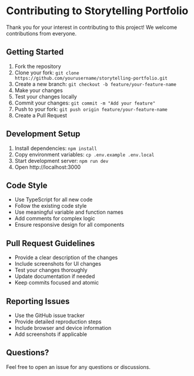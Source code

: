 # Contributing to Storytelling Portfolio

Thank you for your interest in contributing to this project! We welcome contributions from everyone.

## Getting Started

1. Fork the repository
2. Clone your fork: `git clone https://github.com/yourusername/storytelling-portfolio.git`
3. Create a new branch: `git checkout -b feature/your-feature-name`
4. Make your changes
5. Test your changes locally
6. Commit your changes: `git commit -m "Add your feature"`
7. Push to your fork: `git push origin feature/your-feature-name`
8. Create a Pull Request

## Development Setup

1. Install dependencies: `npm install`
2. Copy environment variables: `cp .env.example .env.local`
3. Start development server: `npm run dev`
4. Open http://localhost:3000

## Code Style

- Use TypeScript for all new code
- Follow the existing code style
- Use meaningful variable and function names
- Add comments for complex logic
- Ensure responsive design for all components

## Pull Request Guidelines

- Provide a clear description of the changes
- Include screenshots for UI changes
- Test your changes thoroughly
- Update documentation if needed
- Keep commits focused and atomic

## Reporting Issues

- Use the GitHub issue tracker
- Provide detailed reproduction steps
- Include browser and device information
- Add screenshots if applicable

## Questions?

Feel free to open an issue for any questions or discussions.
